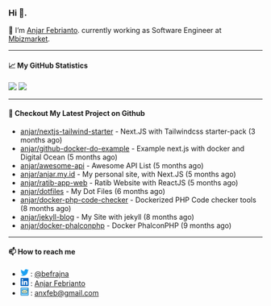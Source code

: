 ### Hi 👋.

 🔭 I’m [Anjar Febrianto](https://www.anjar.my.id). currently working as Software Engineer at [Mbizmarket](https://www.mbizmarket.co.id). 

[]() 

---


#### 📈 My GitHub Statistics
<img src="https://github-readme-stats.vercel.app/api?username=anjar&show_icons=true&count_private=true&hide=contribs&cache_seconds=86400&theme=vision-friendly-dark&hide_title=true">

<img src="https://github-readme-stats.vercel.app/api/top-langs/?username=anjar&layout=compact&count=8&cache_seconds=86400&theme=vision-friendly-dark&hide=html,css">


---

#### 👷 Checkout My Latest Project on Github

- [anjar/nextjs-tailwind-starter](https://github.com/anjar/nextjs-tailwind-starter) - Next.JS with Tailwindcss starter-pack (3 months ago)
- [anjar/github-docker-do-example](https://github.com/anjar/github-docker-do-example) - Example next.js with docker and Digital Ocean (5 months ago)
- [anjar/awesome-api](https://github.com/anjar/awesome-api) - Awesome API List (5 months ago)
- [anjar/anjar.my.id](https://github.com/anjar/anjar.my.id) - My personal site, with Next.JS (5 months ago)
- [anjar/ratib-app-web](https://github.com/anjar/ratib-app-web) - Ratib Website with ReactJS (5 months ago)
- [anjar/dotfiles](https://github.com/anjar/dotfiles) - My Dot Files (6 months ago)
- [anjar/docker-php-code-checker](https://github.com/anjar/docker-php-code-checker) - Dockerized PHP Code checker tools (8 months ago)
- [anjar/jekyll-blog](https://github.com/anjar/jekyll-blog) - My Site with jekyll (8 months ago)
- [anjar/docker-phalconphp](https://github.com/anjar/docker-phalconphp) - Docker PhalconPHP (9 months ago)


---
#### 📫 How to reach me
[](https://www.linkedin.com/in/anjar-febrianto/)

- <img  alt="Anjar Febrianto | Twitter"  width="16px"  src="https://raw.githubusercontent.com/anjar/anjar/master/assets/twitter.svg" /> : [@befrajna](https://twitter.com/befrajna)
- <img  alt="Anjar Febrianto | Linkedin"  width="16px" src="https://raw.githubusercontent.com/anjar/anjar/master/assets/linkedin.svg" /> : [Anjar Febrianto](https://www.linkedin.com/in/anjar-febrianto/)
- <img  alt="Anjar Febrianto | Email"  width="16px" src="https://raw.githubusercontent.com/anjar/anjar/master/assets/email-icon.svg" /> : [anxfeb@gmail.com](mailto://anxfeb@gmail.com)


